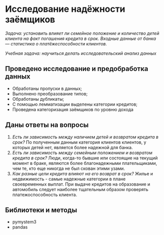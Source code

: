 
# Исследование надёжности заёмщиков

*Задача: установить влияет ли семейное положение и количество детей клиента на факт погашения кредита в срок. 
Входные данные от банка — статистика о платёжеспособности клиентов.*

*Учебная задача: научиться делать исследовательский анализ данных*

## Проведено исследование и предобработка данных
- Обработаны пропуски в данных;
- Выполнено преобразование типов;
- Обработаны дубликаты;
- С помощью лемматизации выделены категории кредитов;
- Проведена категоризация заёмщиков по уровню дохода

## Даны ответы на вопросы
1. *Есть ли зависимость между наличием детей и возвратом кредита в срок?* По полученным данным категория клиентов клиентов, у которых детей нет, является более надежной для банка.
2. *Есть ли зависимость между семейным положением и возвратом кредита в срок?* Люди, когда-то бывшие или состоящие на текущий момент в браке, являются более благонадежными плательщиками, чем те, кто еще никогда не был скован этими узами.
3. *Как разные цели кредита влияют на его возврат в срок?* Жилье и недвижимость - самые надежные категории в плане своевременных выплат. При выдаче кредитов на образование и автомобиль следует наиболее тщательным образом проверять платежоспособность клиента.

## Библиотеки и методы
* pymystem3
* pandas
